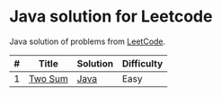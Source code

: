 # Java solution for Leetcode
Java solution of problems from [LeetCode](https://leetcode.com/).

| # | Title | Solution | Difficulty |
|---| ----- | -------- | ---------- |
|1|[Two Sum](https://leetcode.com/problems/two-sum/)|[Java](solution/Sol1.java)|Easy|